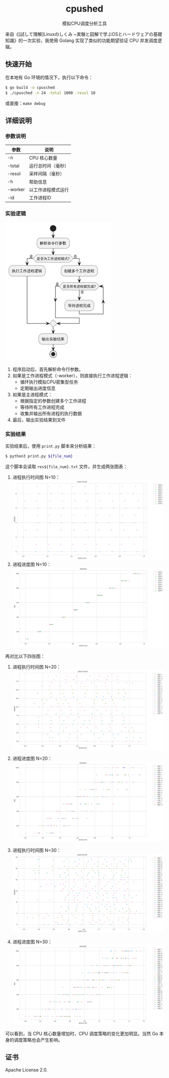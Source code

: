 <h1 align="center">cpushed</h1>

<p align="center">模拟CPU调度分析工具</p>

来自《[試して理解]Linuxのしくみ ~実験と図解で学ぶOSとハードウェアの基礎知識》的一次实验，我使用 Golang 实现了类似的功能期望验证 CPU 并发调度逻辑。

## 快速开始

在本地有 Go 环境的情况下，执行以下命令：

```sh
$ go build -o cpusched
$ ./cpusched -n 24 -total 1000 -resol 10
```

或直接：`make debug`

## 详细说明

### 参数说明

| 参数 | 说明 |
|------|------|
| -n | CPU 核心数量 |
| -total | 运行总时间（毫秒） |
| -resol | 采样间隔（毫秒） |
| -h | 帮助信息 |
| -worker | 以工作进程模式运行 |
| -id | 工作进程ID |

### 实验逻辑

![img.png](img/流程图.png)

1. 程序启动后，首先解析命令行参数。
2. 如果是工作进程模式（-worker），则直接执行工作进程逻辑：
    - 循环执行模拟CPU密集型任务
    - 定期输出进度信息
3. 如果是主进程模式：
    - 根据指定的参数创建多个工作进程
    - 等待所有工作进程完成
    - 收集并输出所有进程的执行数据
4. 最后，输出实验结果到文件

### 实验结果

实验结束后，使用 `print.py` 脚本来分析结果：

```sh
$ python3 print.py ${file_num}
```

这个脚本会读取 `res${file_num}.txt` 文件，并生成两张图表：
1. 进程执行时间图 N=10：
   ![进程执行时间图](img/进程执行时间图1.png)
2. 进程进度图 N=10：
   ![进程进度图](img/进程进度图1.png)

再对比以下四张图：
1. 进程执行时间图 N=20：
   ![进程执行时间图](img/进程执行时间图2.png)
2. 进程进度图 N=20：
   ![进程进度图](img/进程进度图2.png)

3. 进程执行时间图 N=30：
   ![进程执行时间图](img/进程执行时间图3.png)
4. 进程进度图 N=30：
   ![进程进度图](img/进程进度图3.png)

可以看到，当 CPU 核心数量增加时，CPU 调度策略的变化更加明显。当然 Go 本身的调度策略也会产生影响。

## 证书

Apache License 2.0.